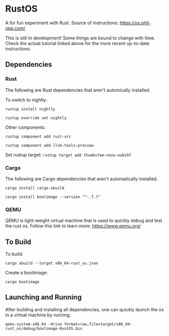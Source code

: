 # RustOS
A for fun experiment with Rust.
Source of instructions: https://os.phil-opp.com/

This is still in development! Some things are bound to change with time. Check the actual tutorial linked above for the more recent up-to-date instructions.

## Dependencies
### Rust
The following are Rust dependencies that aren't automically installed.

To switch to nightly:

```rustup install nightly```

```rustup override set nightly```

Other components:

```rustup component add rust-src```

```rustup component add llvm-tools-preview```

Set rustup target: ```rustup target add thumbv7em-none-eabihf```
### Cargo
The following are Cargo dependencies that aren't automatically installed.


```cargo install cargo-xbuild```


```cargo install bootimage --version "^-.7.7"```

### QEMU
QEMU is light-weight virtual machine that is used to quickly debug and test the rust os. Follow this link to learn more: https://www.qemu.org/

## To Build
To build:

```cargo xbuild --target x86_64-rust_os.json```

Create a bootimage:

```cargo bootimage```

## Launching and Running
After building and installing all dependencies, one can quickly launch the os in a virtual machine by running:

```qemu-system-x86_64 -drive format=raw,file=target/x86_64-rust_os/debug/bootimage-RustOS.bin```
